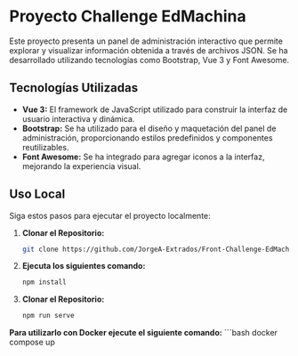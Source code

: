 # Proyecto Challenge EdMachina

Este proyecto presenta un panel de administración interactivo que permite explorar y visualizar información obtenida a través de archivos JSON. Se ha desarrollado utilizando tecnologías como Bootstrap, Vue 3 y Font Awesome.

## Tecnologías Utilizadas

- **Vue 3:** El framework de JavaScript utilizado para construir la interfaz de usuario interactiva y dinámica.
- **Bootstrap:** Se ha utilizado para el diseño y maquetación del panel de administración, proporcionando estilos predefinidos y componentes reutilizables.
- **Font Awesome:** Se ha integrado para agregar iconos a la interfaz, mejorando la experiencia visual.

## Uso Local

Siga estos pasos para ejecutar el proyecto localmente:

1. **Clonar el Repositorio:**
   ```bash
   git clone https://github.com/JorgeA-Extrados/Front-Challenge-EdMachina.git

2. **Ejecuta los siguientes comando:**
    ```bash
    npm install

3. **Clonar el Repositorio:**
   ```bash
   npm run serve

**Para utilizarlo con Docker ejecute el siguiente comando:**
    ```bash
   docker compose up

